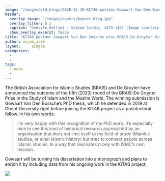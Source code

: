 ```yaml
---
image: "/images/old_blogs/2020-11-19-KITAB-postdoc-Gowaart-Van-Den-Bossche-wins-BRAIS-De-Gruyter-dissertation-prize-–-2020//media/image1.jpg"
header:
  overlay_image: "/images/covers/banner_blog.jpg"
  overlay_filter: 0.1
  caption: "Gentile Bellini - Seated Scribe, 1479-1481 (Image courtesy of [Isabella Stewart Gardner Museum](https://www.gardnermuseum.org/experience/collection/10755), Boston)" 
  show_overlay_excerpt: false 
title: "KITAB postdoc Gowaart Van Den Bossche wins BRAIS-De Gruyter dissertation prize – 2020"			
author: anjum_alam		
layout:		single
categories:
  - 
  - 
tags:
  - news
  - 
---
```

The British Association for Islamic Studies (BRAIS) and De Gruyter have announced the outcome of the fifth (2020) round of the BRAIS–De Gruyter Prize in the Study of Islam and the Muslim World. The winning submission is Gowaart Van Den Bossche’s PhD thesis, which he defended in 2019 at Ghent University right before joining the KITAB project as a postdoctoral fellow. In his own words:

> I’m very happy with this recognition of my PhD work. It’s especially nice to see this kind of historical research appreciated by an organisation that does not limit itself to my field of study (Mamluk studies, or even Islamic history) but tries to connect people across Islamic studies. In a way that resonates nicely with ISMC’s own mission.

Gowaart will be turning his dissertation into a monograph and plans to enrich it by including data from his ongoing work in the KITAB project.

[![](/images/old_blogs/2020-11-19-KITAB-postdoc-Gowaart-Van-Den-Bossche-wins-BRAIS-De-Gruyter-dissertation-prize-–-2020//media/image1.jpg)](/images/old_blogs/2020-11-19-KITAB-postdoc-Gowaart-Van-Den-Bossche-wins-BRAIS-De-Gruyter-dissertation-prize-–-2020//media/image1.jpg)
